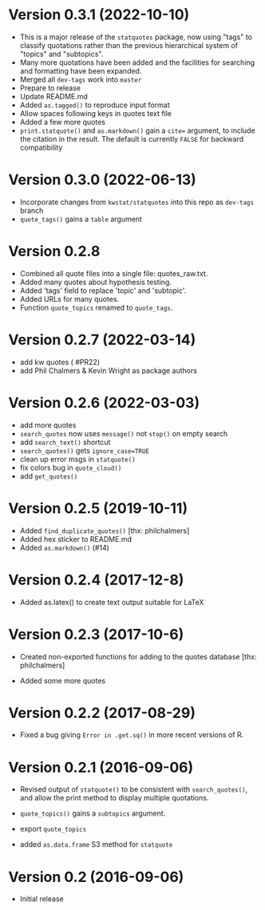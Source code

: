 # Version 0.3.1 (2022-10-10)

- This is a major release of the `statquotes` package, now using "tags" to classify quotations rather than
the previous hierarchical system of "topics" and "subtopics".
- Many more quotations have been added and the facilities for searching and formatting have been expanded.
- Merged all `dev-tags` work into `master`
- Prepare to release
- Update README.md
- Added `as.tagged()` to reproduce input format
- Allow spaces following keys in quotes text file
- Added a few more quotes
- `print.statquote()` and `as.markdown()` gain a `cite=` argument, to include the citation in the result.  The default is currently `FALSE` for backward compatibility


# Version 0.3.0 (2022-06-13)

- Incorporate changes from `kwstat/statquotes` into this repo as `dev-tags` branch
- `quote_tags()` gains a `table` argument

# Version 0.2.8

- Combined all quote files into a single file: quotes_raw.txt.
- Added many quotes about hypothesis testing.
- Added 'tags' field to replace 'topic' and 'subtopic'.
- Added URLs for many quotes.
- Function `quote_topics` renamed to `quote_tags`.

# Version 0.2.7 (2022-03-14)

- add kw quotes ( #PR22)
- add Phil Chalmers & Kevin Wright as package authors

# Version 0.2.6 (2022-03-03)

- add more quotes
- `search_quotes` now uses `message()` not `stop()` on empty search
- add `search_text()` shortcut
- `search_quotes()` gets `ignore_case=TRUE`
- clean up error msgs in `statquote()`
- fix colors bug in `quote_cloud()`
- add `get_quotes()`

# Version 0.2.5 (2019-10-11)

- Added `find_duplicate_quotes()` [thx: philchalmers]
- Added hex sticker to README.md
- Added `as.markdown()` (#14)

# Version 0.2.4 (2017-12-8)

- Added as.latex() to create text output suitable for LaTeX

# Version 0.2.3 (2017-10-6)

- Created non-exported functions for adding to the quotes database [thx: philchalmers]

- Added some more quotes

# Version 0.2.2 (2017-08-29)

- Fixed a bug giving `Error in .get.sq()` in more recent versions of R.

# Version 0.2.1 (2016-09-06)

- Revised output of `statquote()` to be consistent with `search_quotes()`, and allow the print
  method to display multiple quotations.

- `quote_topics()` gains a `subtopics` argument.

- export `quote_topics`

- added `as.data.frame` S3 method for `statquote`

# Version 0.2 (2016-09-06)

- Initial release
